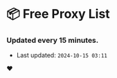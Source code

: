 # :package: Free Proxy List
### Updated every 15 minutes.

- Last updated: `2024-10-15 03:11`

:heart:
